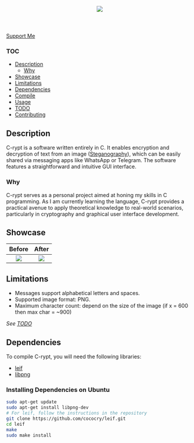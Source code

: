 <p align="center">
    <img src="Img/logo.png">
</p>

<h1></h1>

<br>

<div style="display: inline;" align="center">
    <a href="https://github.com/rdWei/rdWei/blob/main/donate.MD">
        Support Me
    </a>
</div>

### TOC

- [Description](#description)
    - [Why](#why)
- [Showcase](#showcase)
- [Limitations](#limitations)
- [Dependencies](#dependencies)
- [Compile](#compile)
- [Usage](#usage)
- [TODO](#todo)
- [Contributing](#contributing)

## Description
C-rypt is a software written entirely in C. It enables encryption and decryption of text from an image ([Steganography](https://en.wikipedia.org/wiki/Steganography)), which can be easily shared via messaging apps like WhatsApp or Telegram. The software features a straightforward and intuitive GUI interface.

### Why
C-rypt serves as a personal project aimed at honing my skills in C programming. As I am currently learning the language, C-rypt provides a practical avenue to apply theoretical knowledge to real-world scenarios, particularly in cryptography and graphical user interface development.

## Showcase

Before            |  After
:-------------------------:|:-------------------------:
![](Img/img1.png)  |  ![](Img/img2.png)

## Limitations

- Messages support alphabetical letters and spaces.
- Supported image format: PNG.
- Maximum character count: depend on the size of the image (if x = 600 then max char = ~900)

_See [TODO](#todo)_

## Dependencies

To compile C-rypt, you will need the following libraries:

- [leif](https://github.com/cococry/leif)
- [libpng](http://www.libpng.org/pub/png/libpng.html)

### Installing Dependencies on Ubuntu

```bash
sudo apt-get update
sudo apt-get install libpng-dev
# For leif, follow the instructions in the repository
git clone https://github.com/cococry/leif.git
cd leif
make
sudo make install

